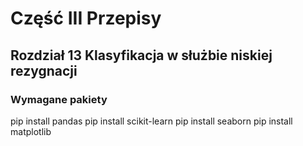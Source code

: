 # Część III Przepisy
## Rozdział 13 Klasyfikacja w służbie niskiej rezygnacji
### Wymagane pakiety

pip install pandas
pip install scikit-learn
pip install seaborn
pip install matplotlib
